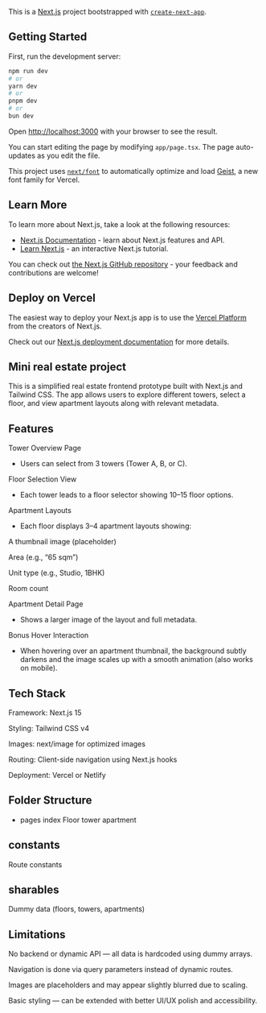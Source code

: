 This is a [Next.js](https://nextjs.org) project bootstrapped with [`create-next-app`](https://nextjs.org/docs/app/api-reference/cli/create-next-app).

## Getting Started

First, run the development server:

```bash
npm run dev
# or
yarn dev
# or
pnpm dev
# or
bun dev
```

Open [http://localhost:3000](http://localhost:3000) with your browser to see the result.

You can start editing the page by modifying `app/page.tsx`. The page auto-updates as you edit the file.

This project uses [`next/font`](https://nextjs.org/docs/app/building-your-application/optimizing/fonts) to automatically optimize and load [Geist](https://vercel.com/font), a new font family for Vercel.

## Learn More

To learn more about Next.js, take a look at the following resources:

- [Next.js Documentation](https://nextjs.org/docs) - learn about Next.js features and API.
- [Learn Next.js](https://nextjs.org/learn) - an interactive Next.js tutorial.

You can check out [the Next.js GitHub repository](https://github.com/vercel/next.js) - your feedback and contributions are welcome!

## Deploy on Vercel

The easiest way to deploy your Next.js app is to use the [Vercel Platform](https://vercel.com/new?utm_medium=default-template&filter=next.js&utm_source=create-next-app&utm_campaign=create-next-app-readme) from the creators of Next.js.

Check out our [Next.js deployment documentation](https://nextjs.org/docs/app/building-your-application/deploying) for more details.

## Mini real estate project

This is a simplified real estate frontend prototype built with Next.js and Tailwind CSS. The app allows users to explore different towers, select a floor, and view apartment layouts along with relevant metadata.

## Features

Tower Overview Page

- Users can select from 3 towers (Tower A, B, or C).

Floor Selection View

- Each tower leads to a floor selector showing 10–15 floor options.

Apartment Layouts

- Each floor displays 3–4 apartment layouts showing:

A thumbnail image (placeholder)

Area (e.g., “65 sqm”)

Unit type (e.g., Studio, 1BHK)

Room count

Apartment Detail Page

- Shows a larger image of the layout and full metadata.

Bonus Hover Interaction

- When hovering over an apartment thumbnail, the background subtly darkens and the image scales up with a smooth animation (also works on mobile).

## Tech Stack

Framework: Next.js 15

Styling: Tailwind CSS v4

Images: next/image for optimized images

Routing: Client-side navigation using Next.js hooks

Deployment: Vercel or Netlify

## Folder Structure

- pages
  index
  Floor
  tower
  apartment

## constants

Route constants

## sharables

Dummy data (floors, towers, apartments)

## Limitations

No backend or dynamic API — all data is hardcoded using dummy arrays.

Navigation is done via query parameters instead of dynamic routes.

Images are placeholders and may appear slightly blurred due to scaling.

Basic styling — can be extended with better UI/UX polish and accessibility.
